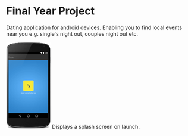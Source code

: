 # Final Year Project
Dating application for android devices. Enabling you to find local events near you e.g. single's night out, couples night out etc.

![Alt text](img/splash-screen.png)
Displays a splash screen on launch. 


